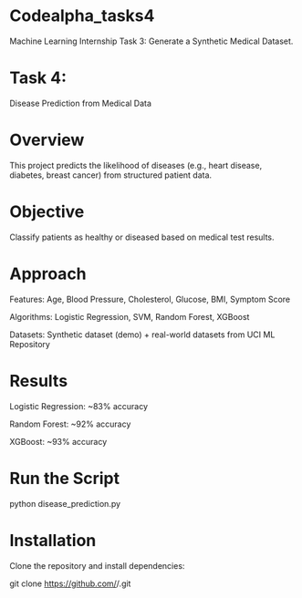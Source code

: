 # Codealpha_tasks4
Machine Learning Internship Task 3:  Generate a Synthetic Medical Dataset.

# Task 4: 
Disease Prediction from Medical Data

# Overview

This project predicts the likelihood of diseases (e.g., heart disease, diabetes, breast cancer) from structured patient data.

# Objective

Classify patients as healthy or diseased based on medical test results.

# Approach

Features: Age, Blood Pressure, Cholesterol, Glucose, BMI, Symptom Score

Algorithms: Logistic Regression, SVM, Random Forest, XGBoost

Datasets: Synthetic dataset (demo) + real-world datasets from UCI ML Repository

# Results

Logistic Regression: ~83% accuracy

Random Forest: ~92% accuracy

XGBoost: ~93% accuracy

# Run the Script
python disease_prediction.py

# Installation

Clone the repository and install dependencies:

git clone https://github.com/<your-username>/<repo-name>.git

